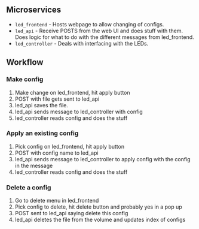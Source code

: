 ## Microservices
* `led_frontend` - Hosts webpage to allow changing of configs.
* `led_api` - Receive POSTS from the web UI and does stuff with them. Does logic for what to do with the different messages from led_frontend.
* `led_controller` - Deals with interfacing with the LEDs.

## Workflow
### Make config
1. Make change on led_frontend, hit apply button
2. POST with file gets sent to led_api
3. led_api saves the file.
4. led_api sends message to led_controller with config
5. led_controller reads config and does the stuff

### Apply an existing config
1. Pick config on led_frontend, hit apply button
2. POST with config name to led_api
3. led_api sends message to led_controller to apply config with the config in the message
4. led_controller reads config and does the stuff

### Delete a config
1. Go to delete menu in led_frontend
2. Pick config to delete, hit delete button and probably yes in a pop up
3. POST sent to led_api saying delete this config
4. led_api deletes the file from the volume and updates index of configs
